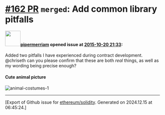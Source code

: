 # [\#162 PR](https://github.com/ethereum/solidity/pull/162) `merged`: Add common library pitfalls

#### <img src="https://avatars.githubusercontent.com/u/824194?v=4" width="50">[pipermerriam](https://github.com/pipermerriam) opened issue at [2015-10-20 21:33](https://github.com/ethereum/solidity/pull/162):

Added two pitfalls I have experienced during contract development.  @chriseth can you please confirm that these are both _real_ things, as well as my wording being precise enough?
#### Cute animal picture

![animal-costumes-1](https://cloud.githubusercontent.com/assets/824194/10621751/e6348a26-773f-11e5-8752-2506410f3ea9.jpg)





-------------------------------------------------------------------------------



[Export of Github issue for [ethereum/solidity](https://github.com/ethereum/solidity). Generated on 2024.12.15 at 06:45:24.]

